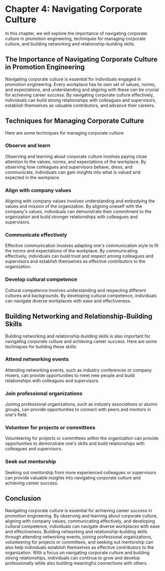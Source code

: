 Chapter 4: Navigating Corporate Culture
=======================================

In this chapter, we will explore the importance of navigating corporate culture in promotion engineering, techniques for managing corporate culture, and building networking and relationship-building skills.

The Importance of Navigating Corporate Culture in Promotion Engineering
-----------------------------------------------------------------------

Navigating corporate culture is essential for individuals engaged in promotion engineering. Every workplace has its own set of values, norms, and expectations, and understanding and aligning with these can be crucial for achieving career success. By navigating corporate culture effectively, individuals can build strong relationships with colleagues and supervisors, establish themselves as valuable contributors, and advance their careers.

Techniques for Managing Corporate Culture
-----------------------------------------

Here are some techniques for managing corporate culture:

### Observe and learn

Observing and learning about corporate culture involves paying close attention to the values, norms, and expectations of the workplace. By observing how colleagues and supervisors behave, dress, and communicate, individuals can gain insights into what is valued and expected in the workplace.

### Align with company values

Aligning with company values involves understanding and embodying the values and mission of the organization. By aligning oneself with the company's values, individuals can demonstrate their commitment to the organization and build stronger relationships with colleagues and supervisors.

### Communicate effectively

Effective communication involves adapting one's communication style to fit the norms and expectations of the workplace. By communicating effectively, individuals can build trust and respect among colleagues and supervisors and establish themselves as effective contributors to the organization.

### Develop cultural competence

Cultural competence involves understanding and respecting different cultures and backgrounds. By developing cultural competence, individuals can navigate diverse workplaces with ease and effectiveness.

Building Networking and Relationship-Building Skills
----------------------------------------------------

Building networking and relationship-building skills is also important for navigating corporate culture and achieving career success. Here are some techniques for building these skills:

### Attend networking events

Attending networking events, such as industry conferences or company mixers, can provide opportunities to meet new people and build relationships with colleagues and supervisors.

### Join professional organizations

Joining professional organizations, such as industry associations or alumni groups, can provide opportunities to connect with peers and mentors in one's field.

### Volunteer for projects or committees

Volunteering for projects or committees within the organization can provide opportunities to demonstrate one's skills and build relationships with colleagues and supervisors.

### Seek out mentorship

Seeking out mentorship from more experienced colleagues or supervisors can provide valuable insights into navigating corporate culture and achieving career success.

Conclusion
----------

Navigating corporate culture is essential for achieving career success in promotion engineering. By observing and learning about corporate culture, aligning with company values, communicating effectively, and developing cultural competence, individuals can navigate diverse workplaces with ease and effectiveness. Building networking and relationship-building skills through attending networking events, joining professional organizations, volunteering for projects or committees, and seeking out mentorship can also help individuals establish themselves as effective contributors to the organization. With a focus on navigating corporate culture and building strong relationships, individuals can continue to grow and develop professionally while also building meaningful connections with others.
